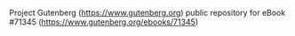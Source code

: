 Project Gutenberg (https://www.gutenberg.org) public repository
for eBook #71345 (https://www.gutenberg.org/ebooks/71345)
